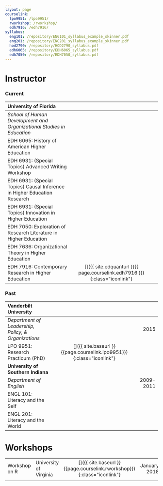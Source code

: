 ```yaml
---
layout: page
courselink:
  lpo9951: /lpo9951/
  rworkshop: /rworkshop/
  edh7916: /edh7916/
syllabus:
  eng101: /repository/ENG101_syllabus_example_skinner.pdf
  eng201: /repository/ENG201_syllabus_example_skinner.pdf
  hod2790: /repository/HOD2790_syllabus.pdf
  edh6065: /repository/EDH6065_syllabus.pdf
  edh7050: /repository/EDH7050_syllabus.pdf
---
```


<style>
	td, th {
		border-bottom: none;
	}
</style>

# Instructor
### Current

| University of Florida|||  
|:---------------------|:---:|---:|  
| *School of Human Development and Organizational Studies in Education* ||  
| EDH 6065: History of American Higher Education ||  
| EDH 6931: (Special Topics) Advanced Writing Workshop||  
| EDH 6931: (Special Topics) Causal Inference in Higher Education Research||  
| EDH 6931: (Special Topics) Innovation in Higher Education||  
| EDH 7050: Exploration of Research Literature in Higher Education ||   
| EDH 7636: Organizational Theory in Higher Education||  
| EDH 7916: Contemporary Research in Higher Education | [<i class="fa fa-external-link fa-lg"></i>]({{ site.edquanturl }}{{ page.courselink.edh7916 }}){:class="iconlink"}|  

### Past

| **Vanderbilt University**|||  
|:-------------------------|:-:|----:|  
| *Department of Leadership, Policy, & Organizations* ||2015|  
| LPO 9951: Research Practicum (PhD) | [<i class="fa fa-external-link fa-lg"></i>]({{ site.baseurl }}{{page.courselink.lpo9951}}){:class="iconlink"}||   
| **University of Southern Indiana**|||  
| *Department of English*||2009-2011|  
| ENGL 101: Literacy and the Self |||  
| ENGL 201: Literacy and the World |||

# Workshops

|          |   ||            | 
|:---------------|:-----------------|:---:|-----------:|   
| Workshop on R | University of Virginia |[<i class="fa fa-external-link fa-lg"></i>]({{ site.baseurl }}{{page.courselink.rworkshop}}){:class="iconlink"}| January 2018 |   
||||  

<!-- # Teaching Assistant -->

<!-- | Vanderbilt University           |   |            |  -->
<!-- |:--------------------------------|:---:|-----------:|  -->
<!-- | *Department of Leadership, Policy, & Organizations*|| -->
<!-- ||| -->
<!-- | HOD 2790: Introduction to Data Science | [<i class="fa fa-file-text-o fa-lg"></i>]({{ site.baseurl }}{{page.syllabus.hod2790}}){:class="iconlink"} | Fall 2014 |  -->
<!-- | *Instructor:* Will Doyle ||  -->
<!-- ||| -->
<!-- | LPO 3921-3: Research Practicum (PhD) | | Fall 2013 - May 2014 |  -->
<!-- | *Instructor:* Will Doyle ||  -->

